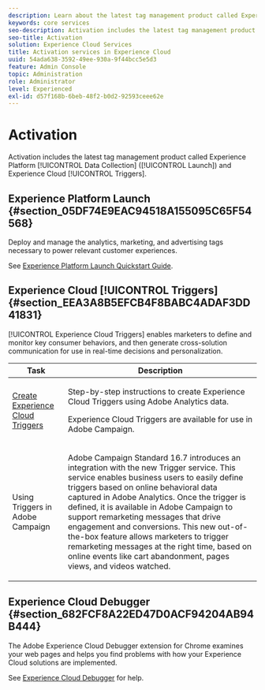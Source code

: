 ```yaml
---
description: Learn about the latest tag management product called Experience Platform Launch.
keywords: core services
seo-description: Activation includes the latest tag management product called Experience Platform Launch. Dynamic Tag Management (DTM);and Triggers.
seo-title: Activation
solution: Experience Cloud Services
title: Activation services in Experience Cloud
uuid: 54ada638-3592-49ee-930a-9f44bcc5e5d3
feature: Admin Console
topic: Administration
role: Administrator
level: Experienced
exl-id: d57f168b-6beb-48f2-b0d2-92593ceee62e
---
```

# Activation

Activation includes the latest tag management product called Experience Platform [!UICONTROL Data Collection] ([!UICONTROL Launch]) and Experience Cloud [!UICONTROL Triggers].

## Experience Platform Launch {#section_05DF74E9EAC94518A155095C65F54568}

Deploy and manage the analytics, marketing, and advertising tags necessary to power relevant customer experiences.

See [Experience Platform Launch Quickstart Guide](https://experienceleague.adobe.com/docs/launch/using/get-started/quick-start.html?lang=en).

## Experience Cloud [!UICONTROL Triggers] {#section_EEA3A8B5EFCB4F8BABC4ADAF3DD41831}

[!UICONTROL Experience Cloud Triggers] enables marketers to define and monitor key consumer behaviors, and then generate cross-solution communication for use in real-time decisions and personalization.

<table id="table_AF6842470172429EA97C9B02163BD0C3"> 
 <thead> 
  <tr> 
   <th colname="col1" class="entry"> Task </th>
   <th colname="col2" class="entry"> Description </th>
  </tr> 
 </thead>
 <tbody> 
  <tr> 
   <td colname="col1"> <p> <a href="triggers.md#concept_887B30241B3E4DB0A2553B2996E2D4FB" format="dita" scope="local"> Create Experience Cloud Triggers </a> </p> </td> 
   <td colname="col2"> <p> Step-by-step instructions to create Experience Cloud Triggers using Adobe Analytics data. </p> <p>Experience Cloud Triggers are available for use in Adobe Campaign. </p> </td>
  </tr>
  <tr> 
   <td colname="col1"> <p>Using Triggers in Adobe Campaign </p> </td> 
   <td colname="col2"> <p> Adobe Campaign Standard 16.7 introduces an integration with the new Trigger service. This service enables business users to easily define triggers based on online behavioral data captured in Adobe Analytics. Once the trigger is defined, it is available in Adobe Campaign to support remarketing messages that drive engagement and conversions. This new out-of-the-box feature allows marketers to trigger remarketing messages at the right time, based on online events like cart abandonment, pages views, and videos watched. </p> </td>
  </tr>
 </tbody>
</table>


## Experience Cloud Debugger {#section_682FCF8A22ED47D0ACF94204AB94B444}

The Adobe Experience Cloud Debugger extension for Chrome examines your web pages and helps you find problems with how your Experience Cloud solutions are implemented.

See [Experience Cloud Debugger](https://experienceleague.adobe.com/docs/debugger/using/experience-cloud-debugger.html?lang=en) for help.
